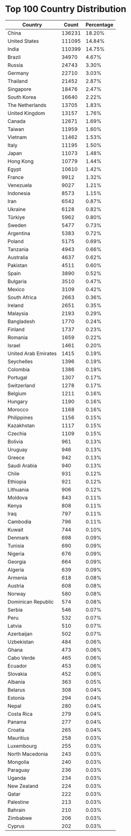# Top 100 Country Distribution
| Country | Count | Percentage |
|----|----|----|
| China | 136231 | 18.20% |
| United States | 111095 | 14.84% |
| India | 110399 | 14.75% |
| Brazil | 34970 | 4.67% |
| Russia | 24743 | 3.30% |
| Germany | 22710 | 3.03% |
| Thailand | 21452 | 2.87% |
| Singapore | 18476 | 2.47% |
| South Korea | 16640 | 2.22% |
| The Netherlands | 13705 | 1.83% |
| United Kingdom | 13157 | 1.76% |
| Canada | 12671 | 1.69% |
| Taiwan | 11959 | 1.60% |
| Vietnam | 11462 | 1.53% |
| Italy | 11195 | 1.50% |
| Japan | 11073 | 1.48% |
| Hong Kong | 10779 | 1.44% |
| Egypt | 10610 | 1.42% |
| France | 9912 | 1.32% |
| Venezuela | 9027 | 1.21% |
| Indonesia | 8573 | 1.15% |
| Iran | 6542 | 0.87% |
| Ukraine | 6128 | 0.82% |
| Türkiye | 5962 | 0.80% |
| Sweden | 5477 | 0.73% |
| Argentina | 5383 | 0.72% |
| Poland | 5175 | 0.69% |
| Tanzania | 4943 | 0.66% |
| Australia | 4637 | 0.62% |
| Pakistan | 4511 | 0.60% |
| Spain | 3890 | 0.52% |
| Bulgaria | 3510 | 0.47% |
| Mexico | 3109 | 0.42% |
| South Africa | 2663 | 0.36% |
| Ireland | 2651 | 0.35% |
| Malaysia | 2193 | 0.29% |
| Bangladesh | 1770 | 0.24% |
| Finland | 1737 | 0.23% |
| Romania | 1659 | 0.22% |
| Israel | 1461 | 0.20% |
| United Arab Emirates | 1415 | 0.19% |
| Seychelles | 1396 | 0.19% |
| Colombia | 1386 | 0.19% |
| Portugal | 1307 | 0.17% |
| Switzerland | 1278 | 0.17% |
| Belgium | 1211 | 0.16% |
| Hungary | 1190 | 0.16% |
| Morocco | 1168 | 0.16% |
| Philippines | 1156 | 0.15% |
| Kazakhstan | 1117 | 0.15% |
| Czechia | 1109 | 0.15% |
| Bolivia | 961 | 0.13% |
| Uruguay | 946 | 0.13% |
| Greece | 942 | 0.13% |
| Saudi Arabia | 940 | 0.13% |
| Chile | 931 | 0.12% |
| Ethiopia | 921 | 0.12% |
| Lithuania | 906 | 0.12% |
| Moldova | 843 | 0.11% |
| Kenya | 808 | 0.11% |
| Iraq | 797 | 0.11% |
| Cambodia | 796 | 0.11% |
| Kuwait | 744 | 0.10% |
| Denmark | 698 | 0.09% |
| Tunisia | 690 | 0.09% |
| Nigeria | 676 | 0.09% |
| Georgia | 664 | 0.09% |
| Algeria | 639 | 0.09% |
| Armenia | 618 | 0.08% |
| Austria | 608 | 0.08% |
| Norway | 580 | 0.08% |
| Dominican Republic | 574 | 0.08% |
| Serbia | 546 | 0.07% |
| Peru | 532 | 0.07% |
| Latvia | 510 | 0.07% |
| Azerbaijan | 502 | 0.07% |
| Uzbekistan | 484 | 0.06% |
| Ghana | 473 | 0.06% |
| Cabo Verde | 465 | 0.06% |
| Ecuador | 453 | 0.06% |
| Slovakia | 452 | 0.06% |
| Albania | 363 | 0.05% |
| Belarus | 308 | 0.04% |
| Estonia | 294 | 0.04% |
| Nepal | 280 | 0.04% |
| Costa Rica | 279 | 0.04% |
| Panama | 277 | 0.04% |
| Croatia | 265 | 0.04% |
| Mauritius | 258 | 0.03% |
| Luxembourg | 255 | 0.03% |
| North Macedonia | 243 | 0.03% |
| Mongolia | 240 | 0.03% |
| Paraguay | 236 | 0.03% |
| Uganda | 234 | 0.03% |
| New Zealand | 224 | 0.03% |
| Qatar | 222 | 0.03% |
| Palestine | 213 | 0.03% |
| Bahrain | 210 | 0.03% |
| Zimbabwe | 206 | 0.03% |
| Cyprus | 202 | 0.03% |
